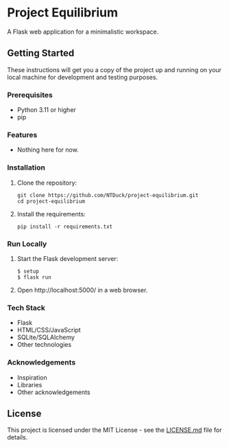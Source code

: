 # Project Equilibrium

A Flask web application for a minimalistic workspace.

## Getting Started

These instructions will get you a copy of the project up and running on your local machine for development and testing purposes.

### Prerequisites

- Python 3.11 or higher
- pip

### Features

- Nothing here for now.

### Installation

1. Clone the repository:

    ```
    git clone https://github.com/NTDuck/project-equilibrium.git
    cd project-equilibrium
    ```

2. Install the requirements:

    ```
    pip install -r requirements.txt
    ```

### Run Locally

1. Start the Flask development server:

    ```
    $ setup
    $ flask run
    ```

2. Open http://localhost:5000/ in a web browser.

### Tech Stack

- Flask
- HTML/CSS/JavaScript
- SQLite/SQLAlchemy
- Other technologies

### Acknowledgements

- Inspiration
- Libraries
- Other acknowledgements

## License

This project is licensed under the MIT License - see the [LICENSE.md](LICENSE.md) file for details.
